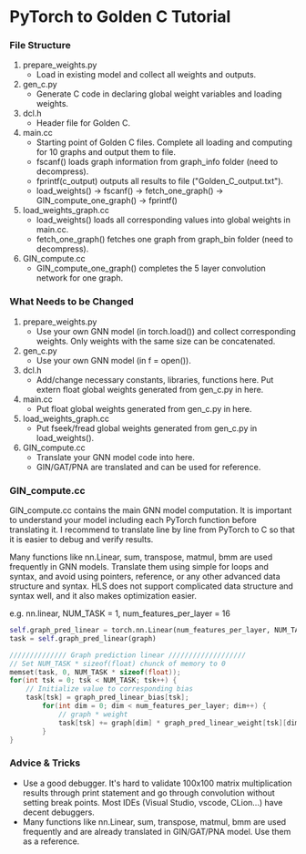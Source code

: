 # PyTorch to Golden C Tutorial

### File Structure
1. prepare_weights.py
	* Load in existing model and collect all weights and outputs.
2. gen_c.py
	* Generate C code in declaring global weight variables and loading weights.
3. dcl.h
	* Header file for Golden C.
4. main.cc
	* Starting point of Golden C files. Complete all loading and computing for 10 graphs and output them to file.
	* fscanf() loads graph information from graph_info folder (need to decompress).
	* fprintf(c_output) outputs all results to file ("Golden_C_output.txt").
	* load_weights() -> fscanf() -> fetch_one_graph() -> GIN_compute_one_graph() -> fprintf()
5. load_weights_graph.cc
	* load_weights() loads all corresponding values into global weights in main.cc.
	* fetch_one_graph() fetches one graph from graph_bin folder (need to decompress).
6. GIN_compute.cc
	* GIN_compute_one_graph() completes the 5 layer convolution network for one graph.

### What Needs to be Changed
1. prepare_weights.py
	* Use your own GNN model (in torch.load()) and collect corresponding weights. Only weights with the same size can be concatenated.
2. gen_c.py
	* Use your own GNN model (in f = open()).
3. dcl.h
	* Add/change necessary constants, libraries, functions here. Put extern float global weights generated from gen_c.py in here.
4. main.cc
	* Put float global weights generated from gen_c.py in here.
5. load_weights_graph.cc
	* Put fseek/fread  global weights generated from gen_c.py in load_weights().
6. GIN_compute.cc
	* Translate your GNN model code into here.
	* GIN/GAT/PNA are translated and can be used for reference.
### GIN_compute.cc

GIN_compute.cc contains the main GNN model computation. It is important to understand your model including each PyTorch function before translating it. I recommend to translate line by line from PyTorch to C so that it is easier to debug and verify results.

Many functions like nn.Linear, sum, transpose, matmul, bmm are used frequently in GNN models. Translate them using simple for loops and syntax, and avoid using pointers, reference, or any other advanced data structure and syntax. HLS does not support complicated data structure and syntax well, and it also makes optimization easier.

e.g. nn.linear, NUM_TASK = 1, num_features_per_layer = 16
```python
self.graph_pred_linear = torch.nn.Linear(num_features_per_layer, NUM_TASK)
task = self.graph_pred_linear(graph)
```
```c
////////////// Graph prediction linear ///////////////////
// Set NUM_TASK * sizeof(float) chunck of memory to 0
memset(task, 0, NUM_TASK * sizeof(float));
for(int tsk = 0; tsk < NUM_TASK; tsk++) {
	// Initialize value to corresponding bias
	task[tsk] = graph_pred_linear_bias[tsk];
		for(int dim = 0; dim < num_features_per_layer; dim++) {
			// graph * weight
			task[tsk] += graph[dim] * graph_pred_linear_weight[tsk][dim];
		}
}
```

### Advice & Tricks
* Use a good debugger. It's hard to validate 100x100 matrix multiplication results through print statement and go through convolution without setting break points. Most IDEs (Visual Studio, vscode, CLion...) have decent debuggers.
* Many functions like nn.Linear, sum, transpose, matmul, bmm are used frequently and are already translated in GIN/GAT/PNA model. Use them as a reference.

